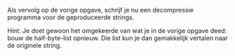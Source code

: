 Als vervolg op de vorige opgave,
schrijf je nu een decompressie programma voor de geproduceerde strings.

Hint: Je doet gewoon het omgekeerde van wat je in de vorige opgave deed:
bouw de half-byte-list opnieuw. Die list kun je dan gemakkelijk vertalen
naar de originele string.
